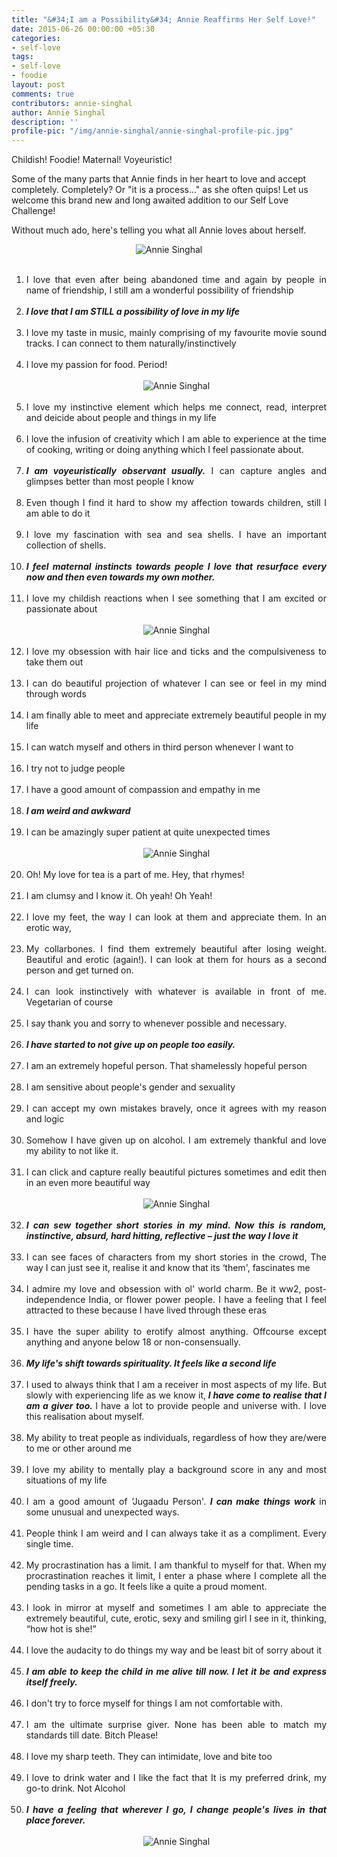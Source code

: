 ```yaml
---
title: "&#34;I am a Possibility&#34; Annie Reaffirms Her Self Love!"
date: 2015-06-26 00:00:00 +05:30
categories:
- self-love
tags:
- self-love
- foodie
layout: post
comments: true
contributors: annie-singhal
author: Annie Singhal
description: ''
profile-pic: "/img/annie-singhal/annie-singhal-profile-pic.jpg"
---
```


<p class="lot-text">Childish! Foodie! Maternal! Voyeuristic! </p>
<p class="lot-text">Some of the many parts that Annie finds in her heart to love and accept completely. Completely? Or "it is a process..." as she often quips! Let us welcome this brand new and long awaited addition to our Self Love Challenge! </p>
<p class="lot-text">Without much ado, here's telling you what all Annie loves about herself.</p>
<div class="separator" style="clear: both; text-align: center;">
<img class="img-responsive center-block"  src="/img/annie-singhal/annie-singhal-1.jpg" alt="Annie Singhal"/></div>
<br/>
<div class="post-body-list-container"><ol style= "text-align:justify;">
<li>I love that even after being abandoned time and again by people in name of friendship<!--more-->, I still am a wonderful possibility of friendship</li><br/>
<li><b><i>I love that I am STILL a possibility of love in my life</i></b></li><br/>
<li>I love my taste in music, mainly comprising of my favourite movie sound tracks. I can connect to them naturally/instinctively</li><br/>
<li>I love my passion for food. Period!</li><br/>
<div class="separator" style="clear: both; text-align: center;">
<img class="img-responsive center-block"  src= "/img/annie-singhal/annie-singhal-2.jpg" alt="Annie Singhal"/></div><br/>
<li>I love my instinctive element which helps me connect, read, interpret and deicide about people and things in my life </li><br/>
<li>I love the infusion of creativity which I am able to experience at the time of cooking, writing or doing anything which I feel passionate about.</li><br/>
<li><b><i>I am voyeuristically observant usually.</i></b> I can capture angles and glimpses better than most people I know</li><br/>
<li>Even though I find it hard to show my affection towards children, still I am able to do it</li><br/>
<li>I love my fascination with sea and sea shells. I have an important collection of shells.</li><br/>
<li><b><i>I feel maternal instincts towards people I love that resurface every now and then even towards my own mother.</b></i></li><br/>
<li>I love my childish reactions when I see something that I am excited or passionate about</li><br/>
<div class="separator" style="clear: both; text-align: center;">
<img class="img-responsive center-block"  src="/img/annie-singhal/annie-singhal-3.jpg" alt="Annie Singhal"/></div><br/>
<li>I love my obsession with hair lice and ticks and the compulsiveness to take them out</li><br/>
<li>I can do beautiful projection of whatever I can see or feel in my mind through words</li><br/>
<li>I am finally able to meet and appreciate extremely beautiful people in my life </li><br/>
<li>I can watch myself and others in third person whenever I want to</li><br/>
<li>I try not to judge people</li><br/>
<li>I have a good amount of compassion and empathy in me </li><br/>
<li><b><i>I am weird and awkward</i></b></li><br/>
<li>I can be amazingly super patient at quite unexpected times</li><br/>
<div class="separator" style="clear: both; text-align: center;">
<img class="img-responsive center-block"  src="/img/annie-singhal/annie-singhal-4.jpg" alt="Annie Singhal"/></div><br/>
<li>Oh! My love for tea is a part of me. Hey, that rhymes! </li><br/>
<li>I am clumsy and I know it. Oh yeah! Oh Yeah!</li><br/>
<li>I love my feet, the way I can look at them and appreciate them. In an erotic way,</li><br/>
<li>My collarbones. I find them extremely beautiful after losing weight. Beautiful and erotic (again!). I can look at them for hours as a second person and get turned on.</li><br/>
<li>I can look instinctively with whatever is available in front of me. Vegetarian of course </li><br/>
<li>I say thank you and sorry to whenever possible and necessary.</li><br/>
<li><b><i>I have started to not give up on people too easily.</i></b></li><br/>
<li>I am an extremely hopeful person. That shamelessly hopeful person </li><br/>
<li>I am sensitive about people's gender and sexuality</li><br/>
<li>I can accept my own mistakes bravely, once it agrees with my reason and logic</li><br/>
<li>Somehow I have given up on alcohol. I am extremely thankful and love my ability to not like it.</li><br/>
<li>I can click and capture really beautiful pictures sometimes and edit then in an even more beautiful way</li><br/>
<div class="separator" style="clear: both; text-align: center;">
<img class="img-responsive center-block"  src="/img/annie-singhal/annie-singhal-5.jpg" alt="Annie Singhal"/></div><br/>
<li><b><i>I can sew together short stories in my mind. Now this is random, instinctive, absurd, hard hitting, reflective – just the way I love it</i></b></li><br/>
<li>I can see faces of characters from my short stories in the crowd, The way I can just see it, realise it and know that its ‘them', fascinates me </li><br/>
<li>I admire my love and obsession with ol' world charm. Be it ww2, post-independence India, or flower power people. I have a feeling that I feel attracted to these because I have lived through these eras</li><br/>
<li>I have the super ability to erotify almost anything. Offcourse except anything and anyone below 18 or non-consensually.</li><br/>
<li><b><i>My life's shift towards spirituality. It feels like a second life</i></b></li><br/>
<li>I used to always think that I am a receiver in most aspects of my life. But slowly with experiencing life as we know it,<b><i> I have come to realise that I am a giver too. </i></b>I have a lot to provide people and universe with. I love this realisation about myself.</li><br/>
<li>My ability to treat people as individuals, regardless of how they are/were to me or other around me </li><br/>
<li>I love my ability to mentally play a background score in any and most situations of my life </li><br/>
<li>I am a good amount of ‘Jugaadu Person'. <b><i>I can make things work </i></b>in some unusual and unexpected ways.</li><br/>
<li>People think I am weird and I can always take it as a compliment. Every single time.</li><br/>
<li>My procrastination has a limit. I am thankful to myself for that. When my procrastination reaches it limit, I enter a phase where I complete all the pending tasks in a go. It feels like a quite a proud moment.</li><br/>
<li>I look in mirror at myself and sometimes I am able to appreciate the extremely beautiful, cute, erotic, sexy and smiling girl I see in it, thinking, “how hot is she!”</li><br/>
<li>I love the audacity to do things my way and be least bit of sorry about it</li><br/>
<li><b><i>I am able to keep the child in me alive till now. I let it be and express itself freely.</i></b></li><br/>
<li>I don't try to force myself for things I am not comfortable with.</li><br/>
<li>I am the ultimate surprise giver. None has been able to match my standards till date. Bitch Please!</li><br/>
<li>I love my sharp teeth. They can intimidate, love and bite too</li><br/>
<li>I love to drink water and I like the fact that It is my preferred drink, my go-to drink. Not Alcohol</li><br/>
<li><b><i>I have a feeling that wherever I go, I change people's lives in that place forever.</i></b> </li><br/>

<div class="separator" style="clear: both; text-align: center;">
<img class="img-responsive center-block"  src="/img/annie-singhal/annie-singhal-6.jpeg" alt="Annie Singhal"/></div><br/>
</ol></div>
